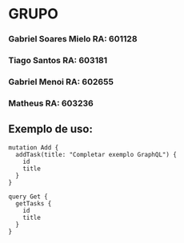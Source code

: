 # GRUPO 

### Gabriel Soares Mielo RA: 601128
### Tiago Santos  RA: 603181
### Gabriel Menoi RA: 602655
### Matheus RA: 603236

## Exemplo de uso:

```
mutation Add {
  addTask(title: "Completar exemplo GraphQL") {
    id
    title
  }
}

query Get {
  getTasks {
    id
    title
  }
}
```
